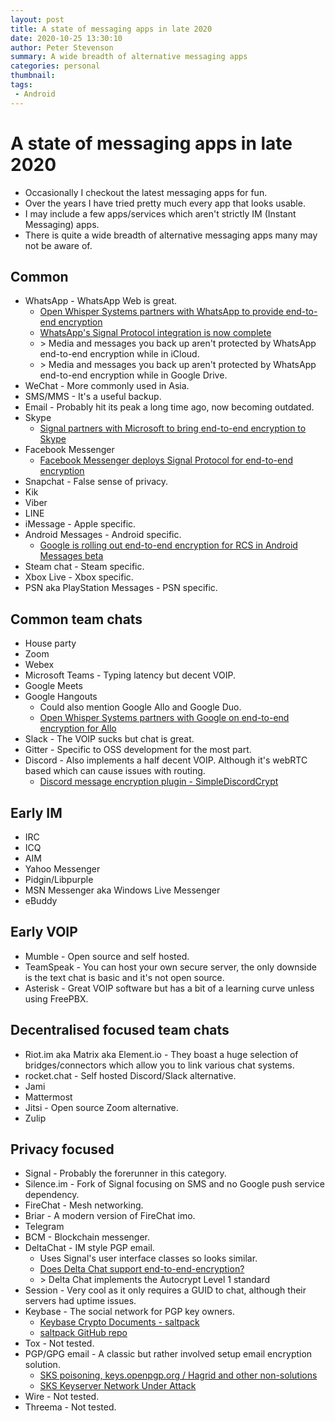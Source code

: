 ```yaml
---
layout: post
title: A state of messaging apps in late 2020
date: 2020-10-25 13:30:10
author: Peter Stevenson
summary: A wide breadth of alternative messaging apps
categories: personal
thumbnail:
tags:
 - Android
---
```


# A state of messaging apps in late 2020

* Occasionally I checkout the latest messaging apps for fun. 
* Over the years I have tried pretty much every app that looks usable.
* I may include a few apps/services which aren't strictly IM (Instant Messaging) apps.
* There is quite a wide breadth of alternative messaging apps many may not be aware of.

## Common

* WhatsApp - WhatsApp Web is great.
	* [Open Whisper Systems partners with WhatsApp to provide end-to-end encryption](https://signal.org/blog/whatsapp/)
	* [WhatsApp's Signal Protocol integration is now complete](https://signal.org/blog/whatsapp-complete/)
	* \> Media and messages you back up aren't protected by WhatsApp end-to-end encryption while in iCloud.
	* \> Media and messages you back up aren't protected by WhatsApp end-to-end encryption while in Google Drive.
* WeChat - More commonly used in Asia.
* SMS/MMS - It's a useful backup.
* Email - Probably hit its peak a long time ago, now becoming outdated.
* Skype
	* [Signal partners with Microsoft to bring end-to-end encryption to Skype](https://signal.org/blog/skype-partnership/)
* Facebook Messenger
	* [Facebook Messenger deploys Signal Protocol for end-to-end encryption](https://signal.org/blog/facebook-messenger/)
* Snapchat - False sense of privacy.
* Kik
* Viber
* LINE
* iMessage - Apple specific.
* Android Messages - Android specific.
	* [Google is rolling out end-to-end encryption for RCS in Android Messages beta](https://www.theverge.com/2020/11/19/21574451/android-rcs-encryption-message-end-to-end-beta)
* Steam chat - Steam specific.
* Xbox Live - Xbox specific.
* PSN aka PlayStation Messages - PSN specific.

## Common team chats

* House party
* Zoom
* Webex
* Microsoft Teams - Typing latency but decent VOIP.
* Google Meets
* Google Hangouts
	* Could also mention Google Allo and Google Duo.
	* [Open Whisper Systems partners with Google on end-to-end encryption for Allo](https://signal.org/blog/allo/)
* Slack - The VOIP sucks but chat is great.
* Gitter - Specific to OSS development for the most part.
* Discord - Also implements a half decent VOIP. Although it's webRTC based which can cause issues with routing.
	* [Discord message encryption plugin - SimpleDiscordCrypt](https://gitlab.com/An0/SimpleDiscordCrypt#)

## Early IM

* IRC
* ICQ
* AIM
* Yahoo Messenger
* Pidgin/Libpurple
* MSN Messenger aka Windows Live Messenger
* eBuddy

## Early VOIP

* Mumble - Open source and self hosted.
* TeamSpeak - You can host your own secure server, the only downside is the text chat is basic and it's not open source.
* Asterisk - Great VOIP software but has a bit of a learning curve unless using FreePBX.

## Decentralised focused team chats

* Riot.im aka Matrix aka Element.io - They boast a huge selection of bridges/connectors which allow you to link various chat systems.
* rocket.chat - Self hosted Discord/Slack alternative.
* Jami
* Mattermost
* Jitsi - Open source Zoom alternative.
* Zulip

## Privacy focused

* Signal - Probably the forerunner in this category.
* Silence.im - Fork of Signal focusing on SMS and no Google push service dependency.
* FireChat - Mesh networking.
* Briar - A modern version of FireChat imo.
* Telegram
* BCM - Blockchain messenger.
* DeltaChat - IM style PGP email. 
	* Uses Signal's user interface classes so looks similar.
	* [Does Delta Chat support end-to-end-encryption?](https://delta.chat/en/help#does-delta-chat-support-end-to-end-encryption)
	* \> Delta Chat implements the Autocrypt Level 1 standard
* Session - Very cool as it only requires a GUID to chat, although their servers had uptime issues.
* Keybase - The social network for PGP key owners.
	* [Keybase Crypto Documents - saltpack](https://book.keybase.io/docs/crypto#saltpack-message-format)
	* [saltpack GitHub repo](https://github.com/keybase/saltpack)
* Tox - Not tested.
* PGP/GPG email - A classic but rather involved setup email encryption solution.
	* [SKS poisoning, keys.openpgp.org / Hagrid and other non-solutions](https://blogs.gentoo.org/mgorny/2019/07/04/sks-poisoning-keys-openpgp-org-hagrid-and-other-non-solutions/)
	* [SKS Keyserver Network Under Attack](https://gist.github.com/rjhansen/67ab921ffb4084c865b3618d6955275f#the-consequences)
* Wire - Not tested.
* Threema - Not tested.